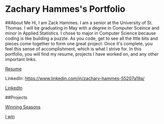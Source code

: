 # Zachary Hammes's Portfolio
##About Me
Hi, I am Zack Hammes. I am a senior at the University of St. Thomas. I will be graduating in May with a degree in Computer Sceince and minor in Applied Statistics. I chose to major in Computer Science because coding is like building a puzzle. As you code, get to see all the lttle bits and pieces come together to form one great project. Once it's complete, you feel this sense of accomplishment, which is what I strive for. In this portfolio, you will find my resume, projects I have worked on, and any other important links.


[Resume](https://github.com/Zackh22/Zackh22.github.io/files/8460228/Zachary.Hammes.Classy-Schedule.Resume.docx)

LinkedIn: https://www.linkedin.com/in/zachary-hammes-55207a19a/


[LinkedIn](https://www.linkedin.com/in/zachary-hammes-55207a19a/)

##Projects

[Winning Seasons](/WinningSeasonFormula/)


[I win](https://zackh22.github.io/WinningSeasonFormula/)


